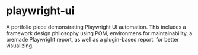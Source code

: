 # playwright-ui
A portfolio piece demonstrating Playwright UI automation. This includes a framework design philosophy using POM, environmens for maintainability, a premade Playwright report, as well as a plugin-based report. for better visualizing.
